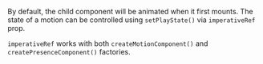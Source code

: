 By default, the child component will be animated when it first mounts. The state of a motion can be controlled using `setPlayState()` via `imperativeRef` prop.

`imperativeRef` works with both `createMotionComponent()` and `createPresenceComponent()` factories.
